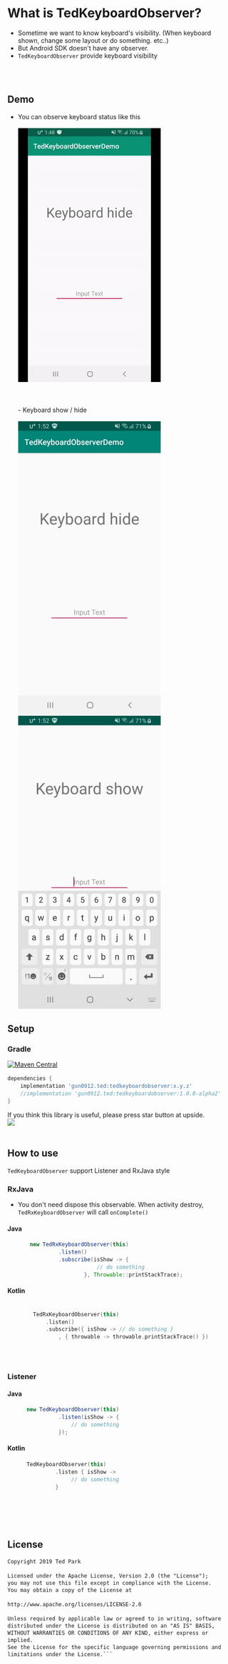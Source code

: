  
# What is TedKeyboardObserver?
- Sometime we want to know keyboard's visibility.
(When keyboard shown, change some layout or do something. etc..)
- But Android SDK doesn't have any observer.
- `TedKeyboardObserver` provide keyboard visibility

<br/><br/>



## Demo
- You can observe keyboard status like this
<br/><br/>![Screenshot](https://github.com/ParkSangGwon/TedKeyboardObserver/blob/master/art/demo.gif?raw=true)
<br/><br/><br/><br/>- Keyboard show / hide
<br/><br/>![Screenshot](https://github.com/ParkSangGwon/TedKeyboardObserver/blob/master/art/screenshot1.jpg?raw=true)  ![Screenshot](https://github.com/ParkSangGwon/TedKeyboardObserver/blob/master/art/screenshot2.jpg?raw=true)    

           
## Setup


### Gradle
[![Maven Central](https://img.shields.io/maven-central/v/io.github.ParkSangGwon/tedkeyboardobserver.svg?label=Maven%20Central)](https://search.maven.org/search?q=g:%22io.github.ParkSangGwon%22%20AND%20a:%tedkeyboardobserver%22)
```gradle
dependencies {
    implementation 'gun0912.ted:tedkeyboardobserver:x.y.z'
    //implementation 'gun0912.ted:tedkeyboardobserver:1.0.0-alpha2'
}

```

If you think this library is useful, please press star button at upside. 
<br/>
<img src="https://phaser.io/content/news/2015/09/10000-stars.png" width="200">
<br/><br/>



## How to use
`TedKeyboardObserver` support Listener and RxJava style


### RxJava
- You don't need dispose this observable. When activity destroy, `TedRxKeyboardObserver` will call `onComplete()`
#### Java
```java
       new TedRxKeyboardObserver(this)
                .listen()
                .subscribe(isShow -> {
                            // do something
                        }, Throwable::printStackTrace);
```
#### Kotlin
```kotlin
       
        TedRxKeyboardObserver(this)
            .listen()
            .subscribe({ isShow -> // do something }
                , { throwable -> throwable.printStackTrace() })
```
<br/><br/>
### Listener
#### Java
```java
      new TedKeyboardObserver(this)
                .listen(isShow -> {
                    // do something
                });

```
#### Kotlin
```kotlin
      TedKeyboardObserver(this)
               .listen { isShow ->
                    // do something
               }
```


<br/>


<br/><br/>


## License 
 ```code
Copyright 2019 Ted Park

Licensed under the Apache License, Version 2.0 (the "License");
you may not use this file except in compliance with the License.
You may obtain a copy of the License at

http://www.apache.org/licenses/LICENSE-2.0

Unless required by applicable law or agreed to in writing, software
distributed under the License is distributed on an "AS IS" BASIS,
WITHOUT WARRANTIES OR CONDITIONS OF ANY KIND, either express or implied.
See the License for the specific language governing permissions and
limitations under the License.```
